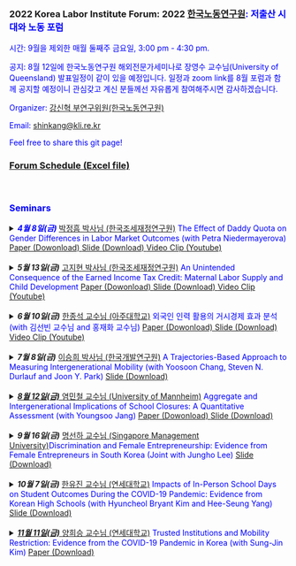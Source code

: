 ### 2022 Korea Labor Institute Forum: 2022 <font color="blue"><a href="https://www.kli.re.kr/kli/index.do" target="_blank">한국노동연구원</a>:   저출산 시대와 노동 포럼
시간: 9월을 제외한 매월 둘째주 금요일, 3:00 pm - 4:30 pm.

공지: 8월 12일에 한국노동연구원 해외전문가세미나로 장영수 교수님(University of Queensland) 발표일정이 같이 있을 예정입니다. 일정과 zoom link를 8월 포럼과 함께 공지할 예정이니 관심갖고 계신 분들께선 자유롭게 참여해주시면 감사하겠습니다. 

Organizer: <font color="blue"><a href="https://shinkangecon.github.io" target="_blank">강신혁 부연구위원(한국노동연구원)</a>

Email: shinkang@kli.re.kr

Feel free to share this git page!

### [Forum Schedule (Excel file)](Forum_Schedule.xlsx)

<br>

### Seminars
<details>
  <summary markdown="span"><b><i>4월 8일(금)</i></b></font> <font color="blue"><a href="https://sites.google.com/view/cheonghumpark/" target="_blank"> 박정흠 박사님 (한국조세재정연구원)</a>
    The Effect of Daddy Quota on Gender Differences in Labor Market Outcomes (with Petra Niedermayerova) </font></a>
  <a href="https://github.com/shinkangecon/kli_fertilityforum.github.io/blob/master/Park_Niedermayerova.pdf"> Paper (Dowonload) <a href="https://github.com/shinkangecon/kli_fertilityforum.github.io/blob/master/%EC%A0%80%EC%B6%9C%EC%82%B0%20%ED%8F%AC%EB%9F%BC_%EB%B0%95%EC%A0%95%ED%9D%A0%20%EB%B0%95%EC%82%AC%EB%8B%98%20%EB%B0%9C%ED%91%9C%20%EC%8A%AC%EB%9D%BC%EC%9D%B4%EB%93%9C.pdf"> Slide (Download) <a href="https://youtu.be/JAk2Id_1MpY"> Video Clip (Youtube) </font></a> 
  </summary>
      
  | **Abstract**          |
  |:---------------------------|
  | This paper studies the impact of a father-specific parental leave policy on labor market outcomes. In 2006, Quebec reformed their parental leave policy to include up to three weeks of paid paternity leave that is not transferable to the mother. Using a state-level difference-in-difference approach, we find that the so-called daddy quota increased the probability of employment for women and decreased the wage of younger men. In a theoretical framework, we show that policy-driven changes in gender norms are consistent with our findings. The results suggest that daddy quota promoted equal opportunities for women in the labor market.
  
 </details>
<br>
  
 <details>
  <summary markdown="span"><b><i>5월 13일(금)</i></b></font> <font color="blue"><a href="https://sites.google.com/view/ko-jeehyun" target="_blank"> 고지현 박사님 (한국조세재정연구원)</a>
   An Unintended Consequence of the Earned Income Tax Credit: Maternal Labor Supply and Child Development </font></a>
  <a href="https://github.com/shinkangecon/kli_fertilityforum.github.io/blob/master/Ko(2022).pdf"> Paper (Dowonload) <a href="https://github.com/shinkangecon/kli_fertilityforum.github.io/blob/master/Slide_Ko(2022).pdf"> Slide (Download) <a href="https://www.youtube.com/watch?v=Py1ETTVrZtk"> Video Clip (Youtube) </font></a>
  </summary>
  
  | **Abstract**          |
  |:---------------------------|
  | This paper examines the impact of the Earned Income Tax Credit (EITC) on the children of single mothers. While the EITC is typically thought to benefit low-income
children by increasing family income, it may also decrease caregiving inputs as a result of increased parental labor supply. Children of single mothers may be particularly sensitive to such decreases due to the lack of other parental support. Using a difference-in-differences (DID) approach to look at the impact of the 1993 EITC expansion, I find that EITC expansion reduces the combined math and reading test scores of children of single mothers by 13.61 percent of a standard deviation. The most important mechanism is reduced mother-child interactions due to the increased maternal labor supply. These results suggest that for the EITC to be an effective poverty reduction tool, it may need to be paired with other interventions such as child care.
  
 </details>
<br>
  
  

<details>
  <summary markdown="span"><b><i>6월 10일(금)</i></b></font> <font color="blue"><a href="http://econ.ajou.ac.kr/econ/professor/professor01.jsp?include=view&article_no=202110020&board_wrapper=%2Fecon%2Fprofessor%2Fprofessor01.jsp&pager.offset=0&board_no=402"> 한종석 교수님 (아주대학교)</a>
    외국인 인력 활용의 거시경제 효과 분석 (with 김선빈 교수님 and 홍재화 교수님)</font></a> <a href="https://github.com/shinkangecon/kli_fertilityforum.github.io/blob/master/김선빈_한종석_홍재화_외국인유입_220610.pdf"> Paper (Dowonload) <a href="https://github.com/shinkangecon/kli_fertilityforum.github.io/blob/master/(발표자료)한종석_외국인력_노동연.pdf"> Slide (Download) <a href="https://www.youtube.com/watch?v=q56xLoKFXt8"> Video Clip (Youtube) </font></a>
    
  </summary>
      
  | **Abstract**          |
  |:---------------------------|
  | 본 논문은 이질적 경제주체 중첩세대 일반균형 모형을 이용해 인구구조 변화로 인한 거시경제변수들의 이행경로를 전망하고, 생산연령인구 감소에 대응하기 위해 외국인력을 유입시키면 거시경제변수들의 이행경로가 얼마나 개선되는지 정량적으로 분석한다. 외국인력 유입 모의실험은 임시 체류와 영구적 체류로 구분하고, 각 실험에서 유입되는 외국인력도 비숙련 노동과 숙련 노동으로 구분해 4가지 시나리오를 상정한다. 분석 결과, 임시 체류 외국인력이 유입되는 경우 부양률이 크게 개선되어 일인당 생산의 경로가 개선된다. 반면, 영주 외국인력이 유입되는 경우 부양률 개선이 거의 나타나지 않고, 외국인들의 숙련도에 따라 일인당 생산 경로가 달라진다. 영주 체류하는 비숙련 외국인이 유입되면 일인당 생산은 오히려 악화되지만 숙련 외국인이 유입되면 일인당 생산은 개선된다. 그러나 개선정도는 임시 체류하는 숙련 외국인을 받아들이는 경우보다 낮다.
  
 </details>
<br>

<details>
  <summary markdown="span"><b><i>7월 8일(금)</i></b></font> <font color="blue"><a href="https://econ-seunghee.github.io/"> 이승희 박사님 (한국개발연구원)</a>
    A Trajectories-Based Approach to Measuring Intergenerational Mobility (with Yoosoon Chang, Steven N. Durlauf and Joon Y. Park)</font></a> <a href="https://github.com/shinkangecon/kli_fertilityforum.github.io/blob/master/7월 저출산 시대와 노동 포럼_이승희 박사님.pdf"> Slide (Download)
  </summary>
      
  </details>
<br>

<details>
  <summary markdown="span"><b><i>8월 12일(금)</i></b></font> <font color="blue"><a href="https://minchulyum.github.io/"> 염민철 교수님 (University of Mannheim)</a>
   Aggregate and Intergenerational Implications of School Closures: A Quantitative Assessment (with Youngsoo Jang) </font></a>
  <a href="https://github.com/shinkangecon/kli_fertilityforum.github.io/blob/master/JY_SchoolClosure_v3b_Revised.pdf"> Paper (Dowonload) <a href="https://github.com/shinkangecon/kli_fertilityforum.github.io/blob/master/JY_SchoolClosure_BM_v4_KLI.pdf"> Slide (Download) </font></a> 
  </summary>
  
  | **Abstract**          |
  |:---------------------------|
  | This paper quantitatively investigates the medium- and long-term macroeconomic and distributional consequences of school closures through intergenerational channels. The model economy is a dynastic overlapping generations general equilibrium model in which schools, in the form of public education investments, complement parental investments in producing children's human capital. We Önd that unexpected school closure shocks have long-lasting adverse effects on macroeconomic aggregates and reduce intergenerational mobility, especially among older children. Higher substitutability between public and private investments induces smaller damages in the aggregate economy and the a§ected childrenís lifetime income, while exacerbating negative impacts on intergenerational mobility and inequality
      
  </details>
<br>

<details>
  <summary markdown="span"><b><i>9월 16일(금)</i></b></font> <font color="blue"><a href="https://sunhamyong.weebly.com/"> 명선하 교수님 (Singapore Management University)</a>Discrimination and Female Entrepreneurship: Evidence from Female Entrepreneurs in South Korea
(Joint with Jungho Lee)</font></a> <a href="https://github.com/shinkangecon/kli_fertilityforum.github.io/blob/master/Female_Entrepreneurship_slide_Lee_Myong.pdf"> Slide (Download) </font></a>
   
  </summary>
      
  </details>
<br>

<details>
  <summary markdown="span"><b><i>10월 7일(금)</i></b></font> <font color="blue"><a href="https://sites.google.com/site/youjinhahn"> 한유진 교수님 (연세대학교)</a>
   Impacts of In-Person School Days on Student Outcomes During the COVID-19 Pandemic: Evidence from Korean High Schools (with Hyuncheol Bryant Kim and Hee-Seung Yang)</font></a> <a href="https://github.com/shinkangecon/kli_fertilityforum.github.io/blob/master/SchoolClosure_Oct2022.pdf"> Slide (Download) 
  </summary>
      
  </details>
<br>


<details>
  <summary markdown="span"><b><i>11월 11일(금)</i></b></font> <font color="blue"><a href="https://sites.google.com/site/heeseungyang"> 양희승 교수님 (연세대학교)</a>
   Trusted Institutions and Mobility Restriction: Evidence from the COVID-19 Pandemic in Korea (with Sung-Jin Kim)</font></a> <a href="https://github.com/shinkangecon/kli_fertilityforum.github.io/blob/master/양희승교수님.pdf"> Paper (Download)
  </summary>
      
  </details>
<br>
    
